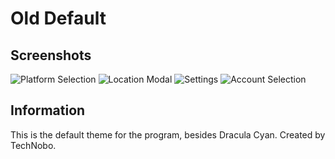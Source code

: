 
# Old Default

## Screenshots

![Platform Selection](https://i.imgur.com/XFWNsNm.png)
![Location Modal](https://i.imgur.com/huav0hU.png)
![Settings](https://i.imgur.com/xCezi3H.png)
![Account Selection](https://i.imgur.com/kaIJqAg.png)

## Information

This is the default theme for the program, besides Dracula Cyan.
Created by TechNobo.